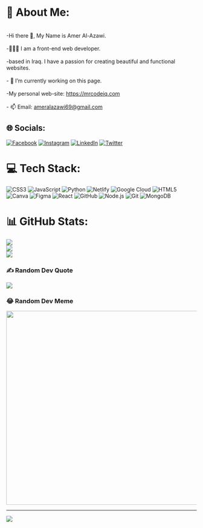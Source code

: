 # 💫 About Me:
<br>-Hi there 👋, My Name is Amer Al-Azawi.<br><br>-🧑🏻‍💻 I am a front-end web developer.<br><br>-based in Iraq. I have a passion for creating beautiful and functional websites.<br><br>- 🔭 I’m currently working on this page.<br><br>-My personal web-site: https://mrcodeiq.com<br><br>- 📫 Email: ameralazawi69@gmail.com


## 🌐 Socials:
[![Facebook](https://img.shields.io/badge/Facebook-%231877F2.svg?logo=Facebook&logoColor=white)](https://facebook.com/https://www.facebook.com/profile.php?id=100041343831580) [![Instagram](https://img.shields.io/badge/Instagram-%23E4405F.svg?logo=Instagram&logoColor=white)](https://instagram.com/hlaq1) [![LinkedIn](https://img.shields.io/badge/LinkedIn-%230077B5.svg?logo=linkedin&logoColor=white)](https://linkedin.com/in/https://www.linkedin.com/in/amer-farhan-226155194/) [![Twitter](https://img.shields.io/badge/Twitter-%231DA1F2.svg?logo=Twitter&logoColor=white)](https://twitter.com/https://twitter.com/PHKmqd0ZAcq0Eo1) 

# 💻 Tech Stack:
![CSS3](https://img.shields.io/badge/css3-%231572B6.svg?style=for-the-badge&logo=css3&logoColor=white) ![JavaScript](https://img.shields.io/badge/javascript-%23323330.svg?style=for-the-badge&logo=javascript&logoColor=%23F7DF1E) ![Python](https://img.shields.io/badge/python-3670A0?style=for-the-badge&logo=python&logoColor=ffdd54) ![Netlify](https://img.shields.io/badge/netlify-%23000000.svg?style=for-the-badge&logo=netlify&logoColor=#00C7B7) ![Google Cloud](https://img.shields.io/badge/Google%20Cloud-%234285F4.svg?style=for-the-badge&logo=google-cloud&logoColor=white) ![HTML5](https://img.shields.io/badge/html5-%23E34F26.svg?style=for-the-badge&logo=html5&logoColor=white) ![Canva](https://img.shields.io/badge/Canva-%2300C4CC.svg?style=for-the-badge&logo=Canva&logoColor=white) ![Figma](https://img.shields.io/badge/figma-%23F24E1E.svg?style=for-the-badge&logo=figma&logoColor=white) ![React](https://img.shields.io/bundlephobia/:format/:package.svg?style=for-the-badge&logo=react&logoColor=white) ![GitHub](https://img.shields.io/badge/GitHub-%23121011.svg?style=for-the-badge&logo=github&logoColor=white) ![Node.js](https://img.shields.io/badge/node.js-6DA55F?style=for-the-badge&logo=node.js&logoColor=white) ![Git](https://img.shields.io/badge/git-%23F05032.svg?style=for-the-badge&logo=git&logoColor=white) ![MongoDB](https://img.shields.io/badge/MongoDB-%23039BDB.svg?style=for-the-badge&logo=mongodb&logoColor=white)
# 📊 GitHub Stats:
![](https://github-readme-stats.vercel.app/api?username=Mrcode93&theme=dark&hide_border=false&include_all_commits=false&count_private=false)<br/>
![](https://github-readme-streak-stats.herokuapp.com/?user=Mrcode93&theme=dark&hide_border=false)<br/>
![](https://github-readme-stats.vercel.app/api/top-langs/?username=Mrcode93&theme=dark&hide_border=false&include_all_commits=false&count_private=false&layout=compact)

### ✍️ Random Dev Quote
![](https://quotes-github-readme.vercel.app/api?type=vetical&theme=radical)

### 😂 Random Dev Meme
<img src="https://random-memer.herokuapp.com/" width="512px"/>

---
[![](https://visitcount.itsvg.in/api?id=Mrcode93&icon=0&color=0)](https://visitcount.itsvg.in)
